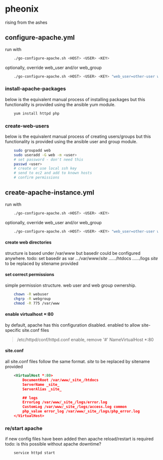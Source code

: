 pheonix
=======

rising from the ashes

## configure-apache.yml

run with 
```bash
    ./go-configure-apache.sh <HOST> <USER> <KEY>
```

optionally, override web_user and/or web_group
```bash
    ./go-configure-apache.sh <HOST> <USER> <KEY> "web_user=other-user web_group=other-group"
```

### install-apache-packages
below is the equivalent manual process of installing packages but this functionality is provided using the ansible yum module.
```bash
    yum install httpd php
```

### create-web-users
below is the equivalent manual process of creating users/groups but this functionality is provided using the ansible user and group module. 
```bash
    sudo groupadd web
    sudo useradd -G web -m <user>
    # set password - don't need this 
    passwd <user>
    # create or use local ssh key
    # send to ec2 and add to known hosts
    # confirm permissions
```

## create-apache-instance.yml 

run with 
```bash
    ./go-configure-apache.sh <HOST> <USER> <KEY>
```

optionally, override web_user and/or web_group
```bash
    ./go-configure-apache.sh <HOST> <USER> <KEY> "web_user=other-user web_group=other-group"
```

#### create web directories
structure is based under /var/www but basedir could be configured anywhere.
todo: set basedir as var
.../var/www/_site_
....../htdocs
....../logs
_site_ to be replaced by sitename provided

#### set correct permissions
simple permission structure. web user and web group ownership. 
```bash
    chown -R webuser
    chgrp -R webgroup
    chmod -R 775 /var/www
```

#### enable virtualhost *:80
by default, apache has this configuration disabled. enabled to allow site-specific site.conf files
> /etc/httpd/conf/httpd.conf
> enable, remove '#'
> NameVirtualHost *:80

#### site.conf
all site.conf files follow the same format. _site_ to be replaced by sitename provided
```xml
    <VirtualHost *:80>
        DocumentRoot /var/www/_site_/htdocs
        ServerName _site_
        ServerAlias _site_

        ## logs
        ErrorLog /var/www/_site_/logs/error.log
        CustomLog /var/www/_site_/logs/access.log common
        php_value error_log /var/www/_site_/logs/php_error.log
    </VirtualHost>
```

### re/start apache
if new config files have been added then apache reload/restart is required
todo: is this possible without apache downtime?
```bash
    service httpd start
```
